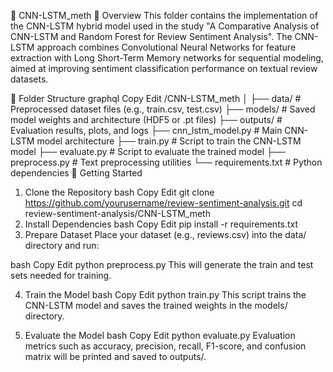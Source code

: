 📁 CNN-LSTM_meth
📌 Overview
This folder contains the implementation of the CNN-LSTM hybrid model used in the study "A Comparative Analysis of CNN-LSTM and Random Forest for Review Sentiment Analysis". The CNN-LSTM approach combines Convolutional Neural Networks for feature extraction with Long Short-Term Memory networks for sequential modeling, aimed at improving sentiment classification performance on textual review datasets.

📂 Folder Structure
graphql
Copy
Edit
/CNN-LSTM_meth
│
├── data/                  # Preprocessed dataset files (e.g., train.csv, test.csv)
├── models/                # Saved model weights and architecture (HDF5 or .pt files)
├── outputs/               # Evaluation results, plots, and logs
├── cnn_lstm_model.py      # Main CNN-LSTM model architecture
├── train.py               # Script to train the CNN-LSTM model
├── evaluate.py            # Script to evaluate the trained model
├── preprocess.py          # Text preprocessing utilities
└── requirements.txt       # Python dependencies
🚀 Getting Started
1. Clone the Repository
bash
Copy
Edit
git clone https://github.com/yourusername/review-sentiment-analysis.git
cd review-sentiment-analysis/CNN-LSTM_meth
2. Install Dependencies
bash
Copy
Edit
pip install -r requirements.txt
3. Prepare Dataset
Place your dataset (e.g., reviews.csv) into the data/ directory and run:

bash
Copy
Edit
python preprocess.py
This will generate the train and test sets needed for training.

4. Train the Model
bash
Copy
Edit
python train.py
This script trains the CNN-LSTM model and saves the trained weights in the models/ directory.

5. Evaluate the Model
bash
Copy
Edit
python evaluate.py
Evaluation metrics such as accuracy, precision, recall, F1-score, and confusion matrix will be printed and saved to outputs/.
